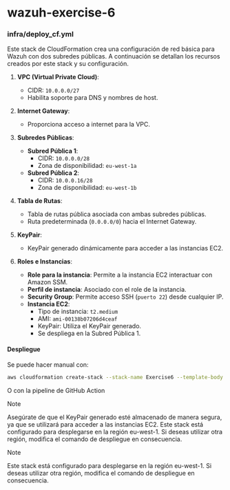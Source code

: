 # wazuh-exercise-6


### infra/deploy_cf.yml
Este stack de CloudFormation crea una configuración de red básica para Wazuh con dos subredes públicas. A continuación se detallan los recursos creados por este stack y su configuración.

1. **VPC (Virtual Private Cloud)**:
   - CIDR: `10.0.0.0/27`
   - Habilita soporte para DNS y nombres de host.

2. **Internet Gateway**:
   - Proporciona acceso a internet para la VPC.

3. **Subredes Públicas**:
   - **Subred Pública 1**:
     - CIDR: `10.0.0.0/28`
     - Zona de disponibilidad: `eu-west-1a`
   - **Subred Pública 2**:
     - CIDR: `10.0.0.16/28`
     - Zona de disponibilidad: `eu-west-1b`

4. **Tabla de Rutas**:
   - Tabla de rutas pública asociada con ambas subredes públicas.
   - Ruta predeterminada (`0.0.0.0/0`) hacia el Internet Gateway.

5. **KeyPair**:
   - KeyPair generado dinámicamente para acceder a las instancias EC2.

6. **Roles e Instancias**:
   - **Role para la instancia**: Permite a la instancia EC2 interactuar con Amazon SSM.
   - **Perfil de instancia**: Asociado con el role de la instancia.
   - **Security Group**: Permite acceso SSH (`puerto 22`) desde cualquier IP.
   - **Instancia EC2**:
     - Tipo de instancia: `t2.medium`
     - AMI: `ami-00138b07206d4ceaf`
     - KeyPair: Utiliza el KeyPair generado.
     - Se despliega en la Subred Pública 1.


#### Despliegue

Se puede hacer manual con:

```bash
aws cloudformation create-stack --stack-name Exercise6 --template-body file://infra/cf_template.yml --region eu-west-1 --capabilities CAPABILITY_NAMED_IAM
```

O con la pipeline de GitHub Action

> [!NOTE]  
> Asegúrate de que el KeyPair generado esté almacenado de manera segura, ya que se utilizará para acceder a las instancias EC2.
> Este stack está configurado para desplegarse en la región eu-west-1. Si deseas utilizar otra región, modifica el comando de despliegue en consecuencia.

> [!NOTE]  
> Este stack está configurado para desplegarse en la región eu-west-1. Si deseas utilizar otra región, modifica el comando de despliegue en consecuencia.